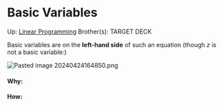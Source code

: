 # Basic Variables

Up: [Linear Programming](linear_programming)
Brother(s):
TARGET DECK

Basic variables are on the **left-hand side** of such an equation (though $z$ is not a basic variable:)

![Pasted image 20240424164850.png](pasted_image_20240424164850.png)



































#### Why:
#### How:









